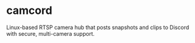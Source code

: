 # camcord
Linux-based RTSP camera hub that posts snapshots and clips to Discord with secure, multi-camera support.
